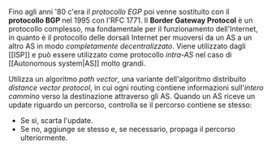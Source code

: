 Fino agli anni '80 c'era il _protocollo EGP_ poi venne sostituito con il __protocollo BGP__ nel 1995 con l'RFC 1771.
Il __Border Gateway Protocol__ è un protocollo complesso, ma fondamentale per il funzionamento dell'Internet, in quanto è il protocollo delle dorsali Internet per muoversi da un AS a un altro AS in modo _completamente decentralizzato_.
Viene utilizzato dagli [[ISP]] e può essere utilizzato come protocollo _intra-AS_ nel caso di [[Autonomous system|AS]] molto grandi.

Utilizza un algoritmo _path vector_, una variante dell'algoritmo distribuito _distance vector protocol_, in cui ogni routing contiene informazioni sull'_intero cammino_ verso la destinazione attraverso gli AS.
Quando un AS riceve un update riguardo un percorso, controlla se il percorso contiene se stesso:
- Se sì, scarta l'update.
- Se no, aggiunge se stesso e, se necessario, propaga il percorso ulteriormente.